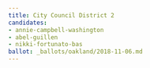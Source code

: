 ```yaml
---
title: City Council District 2
candidates:
- annie-campbell-washington
- abel-guillen
- nikki-fortunato-bas
ballot: _ballots/oakland/2018-11-06.md
---
```

